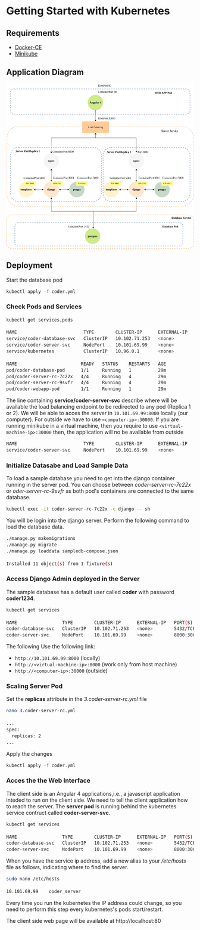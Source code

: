 # Getting Started with Kubernetes

## Requirements

* [Docker-CE](https://docs.docker.com/install/linux/docker-ce/ubuntu/#supported-storage-drivers) 
* [Minikube](https://kubernetes.io/docs/setup/learning-environment/minikube/)

## Application Diagram

![alt text](https://github.com/DonAurelio/coder/blob/master/doc/Kubernetes.png)

## Deployment

Start the database pod

```sh
kubectl apply -f coder.yml
```

### Check Pods and Services

```sh 
kubectl get services,pods

NAME                         TYPE        CLUSTER-IP      EXTERNAL-IP   PORT(S)          AGE
service/coder-database-svc   ClusterIP   10.102.71.253   <none>        5432/TCP         29m
service/coder-server-svc     NodePort    10.101.69.99    <none>        8000:30000/TCP   7s
service/kubernetes           ClusterIP   10.96.0.1       <none>        443/TCP          60m

NAME                        READY   STATUS    RESTARTS   AGE
pod/coder-database-pod      1/1     Running   1          29m
pod/coder-server-rc-7c22x   4/4     Running   4          29m
pod/coder-server-rc-9svfr   4/4     Running   4          29m
pod/coder-webapp-pod        1/1     Running   1          29m

```

The line containing **service/coder-server-svc** describe where will be available the load balancing endpoint to be redirected to any pod (Replica 1 or 2). We will be able to acces the server in `10.101.69.99:8000` locally (our computer). For outside we have to use `<computer-ip>:30000`. If you are running minikube in a virtual machine, then you require to use `<virtual-machine-ip>:30000` then, the application will no be available from outside

```sh
NAME                         TYPE        CLUSTER-IP      EXTERNAL-IP   PORT(S)          AGE
service/coder-server-svc     NodePort    10.101.69.99    <none>        8000:30000/TCP   7s
```

### Initialize Datasabe and Load Sample Data

To load a sample database you need to get into the django container running in the server pod. You can choose between *coder-server-rc-7c22x* or *oder-server-rc-9svfr* as both pod's containers are connected to the same database.

```sh 
kubectl exec -it coder-server-rc-7c22x -c django -- sh
```

You will be login into the django server. Perform the following command to load the database data.

```sh 
./manage.py makemigrations
./manage.py migrate
./manage.py loaddata sampledb-compose.json 

Installed 11 object(s) from 1 fixture(s)
```

### Access Django Admin deployed in the Server

The sample database has a default user called **coder** with password **coder1234**.

```sh
kubectl get services

NAME                 TYPE        CLUSTER-IP      EXTERNAL-IP   PORT(S)          AGE
coder-database-svc   ClusterIP   10.102.71.253   <none>        5432/TCP         42m
coder-server-svc     NodePort    10.101.69.99    <none>        8000:30000/TCP   13m
```

The following Use the following link:

* `http://10.101.69.99:8000` (locally)
* `http://<virtual-machine-ip>:8000` (work only from host machine)
* `http://<computer-ip>:30000` (outside)

### Scaling Server Pod

Set the **replicas** attribute in the *3.coder-server-rc.yml* file 

```sh
nano 3.coder-server-rc.yml

...
spec:
  replicas: 2
...
```

Apply the changes

```sh
kubectl apply -f coder.yml
```

### Acces the  the Web Interface


The client side is an Angular 4 applications,i.e., a javascript application inteded to run on the client side. We need to tell the client application how to reach the server. The **server pod** is running behind the kubernetes service contruct called **coder-server-svc**.

```sh
kubectl get services

NAME                 TYPE        CLUSTER-IP      EXTERNAL-IP   PORT(S)          AGE
coder-database-svc   ClusterIP   10.102.71.253   <none>        5432/TCP         42m
coder-server-svc     NodePort    10.101.69.99    <none>        8000:30000/TCP   13m
```

When you have the service ip address, add a new alias to your */etc/hosts* file as follows, indicating where to find the server.

```sh 
sudo nano /etc/hosts

10.101.69.99	coder_server
```

Every time you run the kubernetes the IP address could change, so you need to perform this step every kubernetes's pods start/restart. 

The client side web page will be available at http://localhost:80
